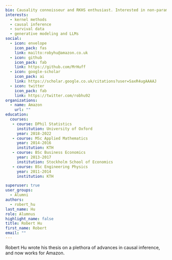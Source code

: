```yaml
---
bio: Causality connoisseur and RKHS enthusiast. Interested in non-parametric causal modeling and large-scale ML. Working on the intersection between auction theory and ML @ Amazon Ads.
interests:
  - kernel methods
  - causal inference
  - survival data
  - generative modeling and LLMs
social:
  - icon: envelope
    icon_pack: fas
    link: mailto:robyhu@amazon.co.uk
  - icon: github
    icon_pack: fab
    link: https://github.com/MrHuff
  - icon: google-scholar
    icon_pack: ai
    link: https://scholar.google.co.uk/citations?user=SaxR4ugAAAAJ
  - icon: twitter
    icon_pack: fab
    link: https://twitter.com/robhu92
organizations:
  - name: Amazon
    url: ""
education:
  courses: 
   - course: DPhil Statistics
     institution: University of Oxford
     year: 2018-2022
   - course: MSc Applied Mathematics
     year: 2014-2016
     institution: KTH
   - course: BSc Business Economics
     year: 2013-2017
     institution: Stockholm School of Economics
   - course: BSc Engineering Physics
     year: 2011-2014
     institution: KTH

superuser: true
user_groups:
  - Alumni
authors:
  - robert_hu
last_name: Hu
role: Alumnus
highlight_name: false
title: Robert Hu
first_name: Robert
email: ""
---
```

Robert Hu wrote his thesis on a plethora of advances in causal inference, and
now works for Amazon.
